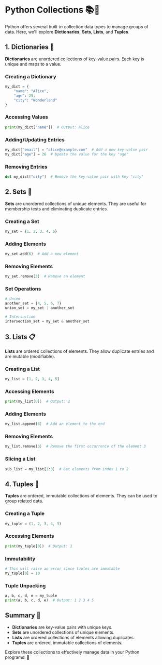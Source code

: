 # Python Collections 📚🐍

Python offers several built-in collection data types to manage groups of data. Here, we'll explore **Dictionaries**, **Sets**, **Lists**, and **Tuples**.

## 1. Dictionaries 📖

**Dictionaries** are unordered collections of key-value pairs. Each key is unique and maps to a value.

### Creating a Dictionary

```python
my_dict = {
    "name": "Alice",
    "age": 25,
    "city": "Wonderland"
}
```

### Accessing Values

```python
print(my_dict["name"])  # Output: Alice
```

### Adding/Updating Entries

```python
my_dict["email"] = "alice@example.com"  # Add a new key-value pair
my_dict["age"] = 26  # Update the value for the key "age"
```

### Removing Entries

```python
del my_dict["city"]  # Remove the key-value pair with key "city"
```

## 2. Sets 🌟

**Sets** are unordered collections of unique elements. They are useful for membership tests and eliminating duplicate entries.

### Creating a Set

```python
my_set = {1, 2, 3, 4, 5}
```

### Adding Elements

```python
my_set.add(6)  # Add a new element
```

### Removing Elements

```python
my_set.remove(3)  # Remove an element
```

### Set Operations

```python
# Union
another_set = {4, 5, 6, 7}
union_set = my_set | another_set

# Intersection
intersection_set = my_set & another_set
```

## 3. Lists 📋

**Lists** are ordered collections of elements. They allow duplicate entries and are mutable (modifiable).

### Creating a List

```python
my_list = [1, 2, 3, 4, 5]
```

### Accessing Elements

```python
print(my_list[0])  # Output: 1
```

### Adding Elements

```python
my_list.append(6)  # Add an element to the end
```

### Removing Elements

```python
my_list.remove(3)  # Remove the first occurrence of the element 3
```

### Slicing a List

```python
sub_list = my_list[1:3]  # Get elements from index 1 to 2
```

## 4. Tuples 🎁

**Tuples** are ordered, immutable collections of elements. They can be used to group related data.

### Creating a Tuple

```python
my_tuple = (1, 2, 3, 4, 5)
```

### Accessing Elements

```python
print(my_tuple[0])  # Output: 1
```

### Immutability

```python
# This will raise an error since tuples are immutable
my_tuple[0] = 10
```

### Tuple Unpacking

```python
a, b, c, d, e = my_tuple
print(a, b, c, d, e)  # Output: 1 2 3 4 5
```

## Summary 🎯

- **Dictionaries** are key-value pairs with unique keys.
- **Sets** are unordered collections of unique elements.
- **Lists** are ordered collections of elements allowing duplicates.
- **Tuples** are ordered, immutable collections of elements.

Explore these collections to effectively manage data in your Python programs! 🚀
```
